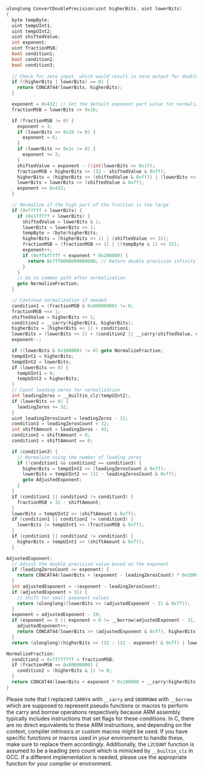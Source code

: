 ```c
ulonglong ConvertDoublePrecision(uint higherBits, uint lowerBits)
{
  byte tempByte;
  uint tempUInt1;
  uint tempUInt2;
  uint shiftedValue;
  int exponent;
  uint fractionMSB;
  bool condition1;
  bool condition2;
  bool condition3;
  
  // Check for zero input, which would result in zero output for double precision
  if ((higherBits | lowerBits) == 0) {
    return CONCAT44(lowerBits, higherBits);
  }

  exponent = 0x432; // Set the default exponent part value for normalization
  fractionMSB = lowerBits >> 0x16;

  if (fractionMSB != 0) {
    exponent = 3;
    if (lowerBits >> 0x19 != 0) {
      exponent = 6;
    }
    if (lowerBits >> 0x1c != 0) {
      exponent += 3;
    }
    shiftedValue = exponent - ((int)lowerBits >> 0x1f);
    fractionMSB = higherBits << (32 - shiftedValue & 0xff);
    higherBits = (higherBits >> (shiftedValue & 0xff)) | (lowerBits << (32 - shiftedValue & 0xff));
    lowerBits = lowerBits >> (shiftedValue & 0xff);
    exponent += 0x432;
  }

  // Normalize if the high part of the fraction is too large
  if (0xfffff < lowerBits) {
    if (0x1fffff < lowerBits) {
      shiftedValue = lowerBits & 1;
      lowerBits = lowerBits >> 1;
      tempByte = (byte)higherBits;
      higherBits = (higherBits >> 1) | (shiftedValue << 31);
      fractionMSB = (fractionMSB >> 1) | ((tempByte & 1) << 31);
      exponent++;
      if (0xffbfffff < exponent * 0x200000) {
        return 0x7ff0000000000000; // Return double precision infinity
      }
    }
    // Go to common path after normalization
    goto NormalizeFraction;
  }

  // Continue normalization if needed
  condition1 = (fractionMSB & 0x80000000) != 0;
  fractionMSB <<= 1;
  shiftedValue = higherBits << 1;
  condition2 = __carry(higherBits, higherBits);
  higherBits = (higherBits << 1) + condition1;
  lowerBits = (lowerBits << 1) + (condition2 || __carry(shiftedValue, condition1));
  exponent--;

  if ((lowerBits & 0x100000) != 0) goto NormalizeFraction;
  tempUInt1 = higherBits;
  tempUInt2 = lowerBits;
  if (lowerBits == 0) {
    tempUInt1 = 0;
    tempUInt2 = higherBits;
  }
  // Count leading zeros for normalization
  int leadingZeros = __builtin_clz(tempUInt2);
  if (lowerBits == 0) {
    leadingZeros += 32;
  }
  uint leadingZerosCount = leadingZeros - 11;
  condition3 = leadingZerosCount < 32;
  int shiftAmount = leadingZeros - 43;
  condition2 = shiftAmount < 0;
  condition1 = shiftAmount == 0;

  if (condition3) {
    // Normalize using the number of leading zeros
    if (!condition1 && condition2 == condition3) {
      higherBits = tempUInt2 << (leadingZerosCount & 0xff);
      lowerBits = tempUInt2 >> (12 - leadingZerosCount & 0xff);
      goto AdjustedExponent;
    }
  }
  if (condition1 || condition2 != condition3) {
    fractionMSB = 32 - shiftAmount;
  }
  lowerBits = tempUInt2 << (shiftAmount & 0xff);
  if (condition1 || condition2 != condition3) {
    lowerBits |= tempUInt1 >> (fractionMSB & 0xff);
  }
  if (condition1 || condition2 != condition3) {
    higherBits = tempUInt1 << (shiftAmount & 0xff);
  }

AdjustedExponent:
  // Adjust the double precision value based on the exponent
  if (leadingZerosCount <= exponent) {
    return CONCAT44(lowerBits + (exponent - leadingZerosCount) * 0x100000, higherBits);
  }
  int adjustedExponent = ~(exponent - leadingZerosCount);
  if (adjustedExponent > 31) {
    // Shift for small exponent values
    return (ulonglong)(lowerBits >> (adjustedExponent - 31 & 0xff));
  }
  exponent = adjustedExponent - 19;
  if (exponent == 0 || exponent < 0 != __borrow(adjustedExponent - 31, 12)) {
    adjustedExponent++;
    return CONCAT44(lowerBits >> (adjustedExponent & 0xff), higherBits >> (adjustedExponent & 0xff) | lowerBits << (32 - adjustedExponent & 0xff));
  }
  return (ulonglong)(higherBits >> (32 - (12 - exponent) & 0xff) | lowerBits << (12 - exponent & 0xff));

NormalizeFraction:
  condition2 = 0x7fffffff < fractionMSB;
  if (fractionMSB == 0x80000000) {
    condition2 = (higherBits & 1) != 0;
  }
  return CONCAT44(lowerBits + exponent * 0x100000 + __carry(higherBits, condition2), higherBits + condition2);
}
```

Please note that I replaced `CARRY4` with `__carry` and `SBORROW4` with `__borrow` which are supposed to represent pseudo functions or macros to perform the carry and borrow operations respectively because ARM assembly typically includes instructions that set flags for these conditions. In C, there are no direct equivalents to these ARM instructions, and depending on the context, compiler intrinsics or custom macros might be used. If you have specific functions or macros used in your environment to handle these, make sure to replace them accordingly. Additionally, the `LZCOUNT` function is assumed to be a leading zero count which is mimicked by `__builtin_clz` in GCC. If a different implementation is needed, please use the appropriate function for your compiler or environment.